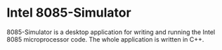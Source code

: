 # Intel 8085-Simulator

8085-Simulator is a desktop application for writing and running the Intel 8085 microprocessor code.
The whole application is written in C++.
